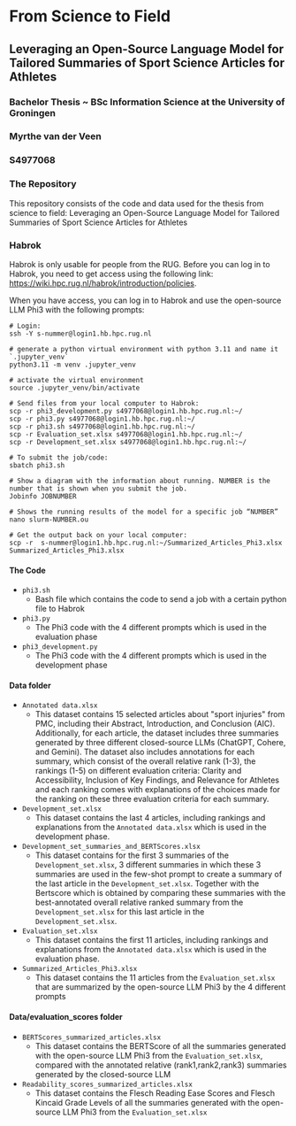 # From Science to Field

## Leveraging an Open-Source Language Model for Tailored Summaries of Sport Science Articles for Athletes

### Bachelor Thesis ~ BSc Information Science at the University of Groningen
### Myrthe van der Veen 
### S4977068

### The Repository
This repository consists of the code and data used for the thesis from science to field: Leveraging an Open-Source Language Model for Tailored Summaries of Sport Science Articles for Athletes

### Habrok

Habrok is only usable for people from the RUG. 
Before you can log in to Habrok, you need to get access using the following link: https://wiki.hpc.rug.nl/habrok/introduction/policies.

When you have access, you can log in to Habrok and use the open-source LLM Phi3 with the following prompts:

```
# Login:
ssh -Y s-nummer@login1.hb.hpc.rug.nl

# generate a python virtual environment with python 3.11 and name it `.jupyter_venv`
python3.11 -m venv .jupyter_venv

# activate the virtual environment
source .jupyter_venv/bin/activate

# Send files from your local computer to Habrok:
scp -r phi3_development.py s4977068@login1.hb.hpc.rug.nl:~/
scp -r phi3.py s4977068@login1.hb.hpc.rug.nl:~/
scp -r phi3.sh s4977068@login1.hb.hpc.rug.nl:~/
scp -r Evaluation_set.xlsx s4977068@login1.hb.hpc.rug.nl:~/
scp -r Development_set.xlsx s4977068@login1.hb.hpc.rug.nl:~/

# To submit the job/code:
sbatch phi3.sh

# Show a diagram with the information about running. NUMBER is the number that is shown when you submit the job.
Jobinfo JOBNUMBER

# Shows the running results of the model for a specific job “NUMBER”
nano slurm-NUMBER.ou

# Get the output back on your local computer:
scp -r  s-nummer@login1.hb.hpc.rug.nl:~/Summarized_Articles_Phi3.xlsx Summarized_Articles_Phi3.xlsx
``` 
#### The Code

-  ```phi3.sh```
    - Bash file which contains the code to send a job with a certain python file to Habrok
-  ```phi3.py```
    - The Phi3 code with the 4 different prompts which is used in the evaluation phase
-  ```phi3_development.py```
    - The Phi3 code with the 4 different prompts which is used in the development phase


#### Data folder
- ```Annotated data.xlsx```
    - This dataset contains 15 selected articles about "sport injuries" from PMC, including their Abstract, Introduction, and Conclusion (AIC). Additionally, for each article, the dataset includes three summaries generated by three different closed-source LLMs (ChatGPT, Cohere, and Gemini). The dataset also includes annotations for each summary, which consist of the overall relative rank (1-3), the rankings (1-5) on different evaluation criteria: Clarity and Accessibility, Inclusion of Key Findings, and Relevance for Athletes and each ranking comes with explanations of the choices made for the ranking on these three evaluation criteria for each summary.
- ```Development_set.xlsx```
    - This dataset contains the last 4 articles, including rankings and explanations from the ```Annotated data.xlsx``` which is used in the development phase. 
- ``` Development_set_summaries_and_BERTScores.xlsx ```
    - This dataset contains for the first 3 summaries of the  ```Development_set.xlsx```, 3 different summaries in which these 3 summaries are used in the few-shot prompt to create a summary of the last article in the ```Development_set.xlsx```. Together with the Bertscore which is obtained by comparing these summaries with the best-annotated overall relative ranked summary from the ```Development_set.xlsx``` for this last article in the ```Development_set.xlsx```. 
- ```Evaluation_set.xlsx```
    - This dataset contains the first 11 articles, including rankings and explanations from the ```Annotated data.xlsx``` which is used in the evaluation phase. 
- ```Summarized_Articles_Phi3.xlsx```
    - This dataset contains the 11 articles from the ```Evaluation_set.xlsx``` that are summarized by the open-source LLM Phi3 by the 4 different prompts
 
#### Data/evaluation_scores folder

- ```BERTScores_summarized_articles.xlsx```
    - This dataset contains the BERTScore of all the summaries generated with the open-source LLM Phi3 from the ```Evaluation_set.xlsx```, compared with the annotated relative (rank1,rank2,rank3) summaries generated by the closed-source LLM
- ```Readability_scores_summarized_articles.xlsx```
    - This dataset contains the Flesch Reading Ease Scores and Flesch Kincaid Grade Levels of all the summaries generated with the open-source LLM Phi3 from the ```Evaluation_set.xlsx```
